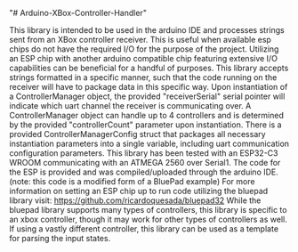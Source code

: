 "# Arduino-XBox-Controller-Handler" 

This library is intended to be used in the arduino IDE and processes strings sent from an XBox controller receiver.
This is useful when available esp chips do not have the required I/O for the purpose of the project.
Utilizing an ESP chip with another arduino compatible chip featuring extensive I/O capabilities can be beneficial for a handful of purposes. 
This library accepts strings formatted in a specific manner, such that the code running on the receiver will have to package data in this specific way.
Upon instantiation of a ControllerManager object, the provided "receiverSerial" serial pointer will indicate which uart channel the receiver is communicating over.
A ControllerManager object can handle up to 4 controllers and is determined by the provided "controllerCount" parameter upon instantiation.
There is a provided ControllerManagerConfig struct that packages all necessary instantiation parameters into a single variable, including uart communication configuration parameters.
This library has been tested with an ESP32-C3 WROOM communicating with an ATMEGA 2560 over Serial1.  The code for the ESP is provided and was compiled/uploaded through the arduino IDE. (note: this code is a modified form of a BluePad example)
For more information on setting an ESP chip up to run code utilizing the bluepad library visit: https://github.com/ricardoquesada/bluepad32
While the bluepad library supports many types of controllers, this library is specific to an xbox controller, though it may work for other types of controllers as well.
If using a vastly different controller, this library can be used as a template for parsing the input states.